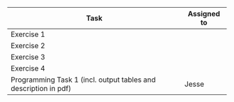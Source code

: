 | Task                                                                     | Assigned to |
|--------------------------------------------------------------------------|-------------|
| Exercise 1                                                               |             |
| Exercise 2                                                               |             |
| Exercise 3                                                               |             |
| Exercise 4                                                               |             |
| Programming Task 1 (incl. output tables and description in pdf)          |  Jesse      | 
